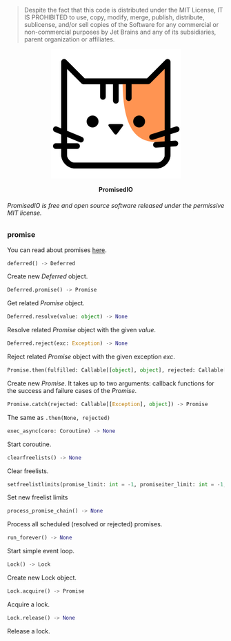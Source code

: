 > Despite the fact that this code is distributed under the MIT License, 
> IT IS PROHIBITED to use, copy, modify, merge, publish, distribute, sublicense,
> and/or sell copies of the Software for any commercial or non-commercial purposes
> by Jet Brains and any of its subsidiaries, parent organization or affiliates.

<p align="center">
    <img src="https://raw.githubusercontent.com/promisedio/promise/main/logo.svg" alt="PromisedIO" />
</p>
<p align="center">
    <b>PromisedIO</b>
</p>

###### PromisedIO is free and open source software released under the permissive MIT license.

### promise
You can read about promises [here](https://developer.mozilla.org/en-US/docs/Web/JavaScript/Reference/Global_Objects/Promise).

```python
deferred() -> Deferred
```
Create new _Deferred_ object.


```python
Deferred.promise() -> Promise
```
Get related _Promise_ object.


```python
Deferred.resolve(value: object) -> None
```
Resolve related _Promise_ object with the given _value_.


```python
Deferred.reject(exc: Exception) -> None
```
Reject related _Promise_ object with the given exception _exc_.


```python
Promise.then(fulfilled: Callable[[object], object], rejected: Callable[[Exception], object]) -> Promise
```
Create new _Promise_.
It takes up to two arguments: callback functions for the success and failure cases of the _Promise_.
 

```python
Promise.catch(rejected: Callable[[Exception], object]) -> Promise
```
The same as `.then(None, rejected)`


```python
exec_async(coro: Coroutine) -> None
```
Start coroutine.


```python
clearfreelists() -> None
```
Clear freelists.

```python
setfreelistlimits(promise_limit: int = -1, promiseiter_limit: int = -1, deferred_limit: int = -1) -> None
```
Set new freelist limits


```python
process_promise_chain() -> None
```
Process all scheduled (resolved or rejected) promises.


```python
run_forever() -> None
```
Start simple event loop.

```python
Lock() -> Lock
```
Create new Lock object.


```python
Lock.acquire() -> Promise
```
Acquire a lock.


```python
Lock.release() -> None
```
Release a lock.
